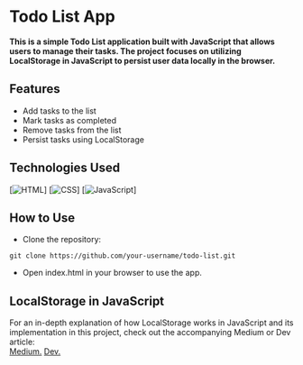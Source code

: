 # Todo List App


**This is a simple Todo List application built with JavaScript that allows users to manage their tasks. The project focuses on utilizing LocalStorage in JavaScript to persist user data locally in the browser.**

## Features

- Add tasks to the list
- Mark tasks as completed
- Remove tasks from the list
- Persist tasks using LocalStorage

## Technologies Used
[![HTML](https://img.shields.io/badge/html-%23323330.svg?style=for-the-badge&logo=javascript&logoColor=%23F7DF1E)]
[![CSS](https://img.shields.io/badge/css-%23323330.svg?style=for-the-badge&logo=javascript&logoColor=%23F7DF1E)]
[![JavaScript](https://img.shields.io/badge/javascript-%23323330.svg?style=for-the-badge&logo=javascript&logoColor=%23F7DF1E)]

## How to Use
- Clone the repository:
```
git clone https://github.com/your-username/todo-list.git
```
- Open index.html in your browser to use the app.

## LocalStorage in JavaScript

For an in-depth explanation of how LocalStorage works in JavaScript and its implementation in this project, check out the accompanying Medium or Dev article: <br />
[Medium.](https://medium.com/@zubbypeculiar/39d22b11d80e)
[Dev.](https://medium.com/@zubbypeculiar/39d22b11d80e)